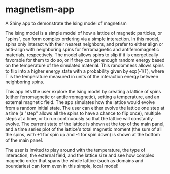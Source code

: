 # magnetism-app
A Shiny app to demonstrate the Ising model of magnetism

The Ising model is a simple model of how a lattice of magnetic particles, or "spins", can form complex ordering via a simple interaction.
In this model, spins only interact with their nearest neighbors, and prefer to either align or anti-align with neighboring spins for ferromagnetic and antiferromagnetic materials, respectively. The model allows spins to slip if it is energetically favorable for them to do so, or if they can get enough random energy based on the temperature of the simulated material. This randomness allows spins to flip into a higher energy state with a probability given by exp(-1/T), where T is the temperature measured in units of the interaction energy between neighboring spins.

This app lets the user explore the Ising model by creating a lattice of spins (either ferromagnetic or antiferromagnetic), setting a temperature, and an external magnetic field. The app simulates how the lattice would evolve from a random initial state. The user can either evolve the lattice one step at a time (a "step" allows all the spins to have a chance to flip once), multiple steps at a time, or to run continuously so that the lattice will constantly evolve. The current state of the lattice is shown at the top of the main panel, and a time series plot of the lattice's total magnetic moment (the sum of all the spins, with +1 for spin up and -1 for spin down) is shown at the bottom of the main panel.

The user is invited to play around with the temperature, the type of interaction, the external field, and the lattice size and see how complex magnetic order that spans the whole lattice (such as domains and boundaries) can form even in this simple, local model!
